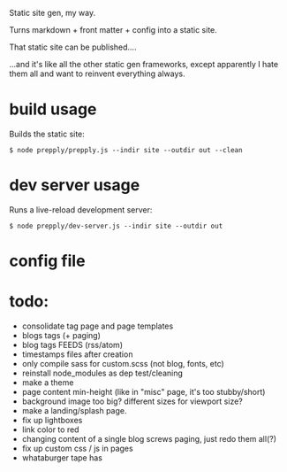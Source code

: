 Static site gen, my way.

Turns markdown + front matter + config into a static site.

That static site can be published....

...and it's like all the other static gen frameworks, except apparently I hate them all
and want to reinvent everything always.

# build usage

Builds the static site:

```
$ node prepply/prepply.js --indir site --outdir out --clean
```

# dev server usage

Runs a live-reload development server:

```
$ node prepply/dev-server.js --indir site --outdir out
```

# config file


# todo:

* consolidate tag page and page templates
* blogs tags (+ paging)
* blog tags FEEDS (rss/atom)
* timestamps files after creation
* only compile sass for custom.scss (not blog, fonts, etc)
* reinstall node_modules as dep test/cleaning
* make a theme
* page content min-height (like in "misc" page, it's too stubby/short)
* background image too big?  different sizes for viewport size?
* make a landing/splash page.
* fix up lightboxes
* link color to red
* changing content of a single blog screws paging, just redo them all(?)
* fix up custom css / js in pages
* whataburger tape has <style> css in it
* training of marine - custom title with <br/> in it (needed)
* fix cowstick
* fix iquitsmoking
* directory listings
* redirects?
* p5glove could use some love -- around code blocks
* check for all busted links
* sometimes file change can crash devserver?
* build publication scriptery
* publish on github
* ...

# post-deploy

* verify content-type for rss/atom
* crawl for 404s
* verify feed(s) in feedly

